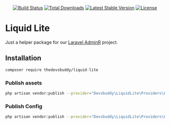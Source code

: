 

<p align="center">
<a href="https://travis-ci.org/thedevsbuddy/liquid-lite"><img src="https://travis-ci.org/thedevsbuddy/liquid-lite.svg" alt="Build Status"></a>
<a href="https://packagist.org/packages/thedevsbuddy/liquid-lite"><img src="https://img.shields.io/packagist/dt/thedevsbuddy/liquid-lite" alt="Total Downloads"></a>
<a href="https://packagist.org/packages/thedevsbuddy/liquid-lite"><img src="https://img.shields.io/packagist/v/thedevsbuddy/liquid-lite" alt="Latest Stable Version"></a>
<a href="https://packagist.org/packages/thedevsbuddy/liquid-lite"><img src="https://img.shields.io/packagist/l/thedevsbuddy/liquid-lite" alt="License"></a>
</p>


# Liquid Lite

Just a helper package for our 
<a target="_blank" href="https://github.com/thedevsbuddy/laravel-adminr">Laravel AdminR</a> project.

## Installation
```bash
composer require thedevsbuddy/liquid-lite
```
### Publish assets
```bash
php artisan vendor:publish --provider="Devsbuddy\LiquidLite\Providers\LiquidLiteServiceProvider" --tag=laravel-assets
```

### Publish Config
```bash
php artisan vendor:publish --provider="Devsbuddy\LiquidLite\Providers\LiquidLiteServiceProvider" --tag=laravel-config
```

